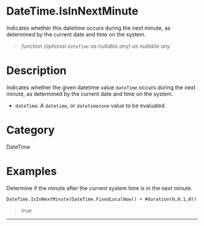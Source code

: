 # DateTime.IsInNextMinute
Indicates whether this datetime occurs during the next minute, as determined by the current date and time on the system.
> _function (optional <code>dateTime</code> as nullable any) as nullable any_

# Description 
Indicates whether the given datetime value <code>dateTime</code> occurs during the next minute, as determined by the current date and time on the system.
      <ul>
      <li><code>dateTime</code>: A <code>datetime</code>, or <code>datetimezone</code> value to be evaluated.</li>
      </ul>
# Category 
DateTime
# Examples 
Determine if the minute after the current system time is in the next minute.
```
DateTime.IsInNextMinute(DateTime.FixedLocalNow() + #duration(0,0,1,0))
```
> true
***
